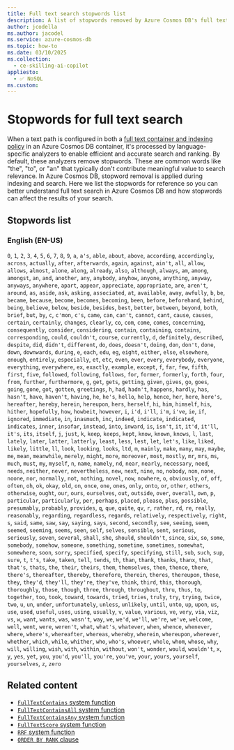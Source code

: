 ```yaml
---
title: Full text search stopwords list
description: A list of stopwords removed by Azure Cosmos DB's full text indexing and search
author: jcodella
ms.author: jacodel
ms.service: azure-cosmos-db
ms.topic: how-to
ms.date: 03/10/2025
ms.collection:
  - ce-skilling-ai-copilot
appliesto:
  - ✅ NoSQL
ms.custom:
---
```


# Stopwords for full text search

When a text path is configured in both a [full text container and indexing policy](./full-text-search.md#full-text-policy) in an Azure Cosmos DB container, it's processed by language-specific analyzers to enable efficient and accurate search and ranking. By default, these analyzers remove stopwords. These are common words like "the", "to", or "an" that typically don't contribute meaningful value to search relevance. In Azure Cosmos DB, stopword removal is applied during indexing and search. Here we list the stopwords for reference so you can better understand full text search in Azure Cosmos DB and how stopwords can affect the results of your search. 

## Stopwords list

### English (EN-US)
`0`, `1`, `2`, `3`, `4`, `5`, `6`, `7`, `8`, `9`, `a`, `a's`, `able`, `about`, `above`, `according`, `accordingly`, `across`, `actually`, `after`, `afterwards`, `again`, `against`, `ain't`, `all`, `allow`, `allows`, `almost`, `alone`, `along`, `already`, `also`, `although`, `always`, `am`, `among`, `amongst`, `an`, `and`, `another`, `any`, `anybody`, `anyhow`, `anyone`, `anything`, `anyway`, `anyways`, `anywhere`, `apart`, `appear`, `appreciate`, `appropriate`, `are`, `aren't`, `around`, `as`, `aside`, `ask`, `asking`, `associated`, `at`, `available`, `away`, `awfully`, `b`, `be`, `became`, `because`, `become`, `becomes`, `becoming`, `been`, `before`, `beforehand`, `behind`, `being`, `believe`, `below`, `beside`, `besides`, `best`, `better`, `between`, `beyond`, `both`, `brief`, `but`, `by`, `c`, `c'mon`, `c's`, `came`, `can`, `can't`, `cannot`, `cant`, `cause`, `causes`, `certain`, `certainly`, `changes`, `clearly`, `co`, `com`, `come`, `comes`, `concerning`, `consequently`, `consider`, `considering`, `contain`, `containing`, `contains`, `corresponding`, `could`, `couldn't`, `course`, `currently`, `d`, `definitely`, `described`, `despite`, `did`, `didn't`, `different`, `do`, `does`, `doesn't`, `doing`, `don`, `don't`, `done`, `down`, `downwards`, `during`, `e`, `each`, `edu`, `eg`, `eight`, `either`, `else`, `elsewhere`, `enough`, `entirely`, `especially`, `et`, `etc`, `even`, `ever`, `every`, `everybody`, `everyone`, `everything`, `everywhere`, `ex`, `exactly`, `example`, `except`, `f`, `far`, `few`, `fifth`, `first`, `five`, `followed`, `following`, `follows`, `for`, `former`, `formerly`, `forth`, `four`, `from`, `further`, `furthermore`, `g`, `get`, `gets`, `getting`, `given`, `gives`, `go`, `goes`, `going`, `gone`, `got`, `gotten`, `greetings`, `h`, `had`, `hadn't`, `happens`, `hardly`, `has`, `hasn't`, `have`, `haven't`, `having`, `he`, `he's`, `hello`, `help`, `hence`, `her`, `here`, `here's`, `hereafter`, `hereby`, `herein`, `hereupon`, `hers`, `herself`, `hi`, `him`, `himself`, `his`, `hither`, `hopefully`, `how`, `howbeit`, `however`, `i`, `i'd`, `i'll`, `i'm`, `i've`, `ie`, `if`, `ignored`, `immediate`, `in`, `inasmuch`, `inc`, `indeed`, `indicate`, `indicated`, `indicates`, `inner`, `insofar`, `instead`, `into`, `inward`, `is`, `isn't`, `it`, `it'd`, `it'll`, `it's`, `its`, `itself`, `j`, `just`, `k`, `keep`, `keeps`, `kept`, `know`, `known`, `knows`, `l`, `last`, `lately`, `later`, `latter`, `latterly`, `least`, `less`, `lest`, `let`, `let's`, `like`, `liked`, `likely`, `little`, `ll`, `look`, `looking`, `looks`, `ltd`, `m`, `mainly`, `make`, `many`, `may`, `maybe`, `me`, `mean`, `meanwhile`, `merely`, `might`, `more`, `moreover`, `most`, `mostly`, `mr`, `mrs`, `ms`, `much`, `must`, `my`, `myself`, `n`, `name`, `namely`, `nd`, `near`, `nearly`, `necessary`, `need`, `needs`, `neither`, `never`, `nevertheless`, `new`, `next`, `nine`, `no`, `nobody`, `non`, `none`, `noone`, `nor`, `normally`, `not`, `nothing`, `novel`, `now`, `nowhere`, `o`, `obviously`, `of`, `off`, `often`, `oh`, `ok`, `okay`, `old`, `on`, `once`, `one`, `ones`, `only`, `onto`, `or`, `other`, `others`, `otherwise`, `ought`, `our`, `ours`, `ourselves`, `out`, `outside`, `over`, `overall`, `own`, `p`, `particular`, `particularly`, `per`, `perhaps`, `placed`, `please`, `plus`, `possible`, `presumably`, `probably`, `provides`, `q`, `que`, `quite`, `qv`, `r`, `rather`, `rd`, `re`, `really`, `reasonably`, `regarding`, `regardless`, `regards`, `relatively`, `respectively`, `right`, `s`, `said`, `same`, `saw`, `say`, `saying`, `says`, `second`, `secondly`, `see`, `seeing`, `seem`, `seemed`, `seeming`, `seems`, `seen`, `self`, `selves`, `sensible`, `sent`, `serious`, `seriously`, `seven`, `several`, `shall`, `she`, `should`, `shouldn't`, `since`, `six`, `so`, `some`, `somebody`, `somehow`, `someone`, `something`, `sometime`, `sometimes`, `somewhat`, `somewhere`, `soon`, `sorry`, `specified`, `specify`, `specifying`, `still`, `sub`, `such`, `sup`, `sure`, `t`, `t's`, `take`, `taken`, `tell`, `tends`, `th`, `than`, `thank`, `thanks`, `thanx`, `that`, `that's`, `thats`, `the`, `their`, `theirs`, `them`, `themselves`, `then`, `thence`, `there`, `there's`, `thereafter`, `thereby`, `therefore`, `therein`, `theres`, `thereupon`, `these`, `they`, `they'd`, `they'll`, `they're`, `they've`, `think`, `third`, `this`, `thorough`, `thoroughly`, `those`, `though`, `three`, `through`, `throughout`, `thru`, `thus`, `to`, `together`, `too`, `took`, `toward`, `towards`, `tried`, `tries`, `truly`, `try`, `trying`, `twice`, `two`, `u`, `un`, `under`, `unfortunately`, `unless`, `unlikely`, `until`, `unto`, `up`, `upon`, `us`, `use`, `used`, `useful`, `uses`, `using`, `usually`, `v`, `value`, `various`, `ve`, `very`, `via`, `viz`, `vs`, `w`, `want`, `wants`, `was`, `wasn't`, `way`, `we`, `we'd`, `we'll`, `we're`, `we've`, `welcome`, `well`, `went`, `were`, `weren't`, `what`, `what's`, `whatever`, `when`, `whence`, `whenever`, `where`, `where's`, `whereafter`, `whereas`, `whereby`, `wherein`, `whereupon`, `wherever`, `whether`, `which`, `while`, `whither`, `who`, `who's`, `whoever`, `whole`, `whom`, `whose`, `why`, `will`, `willing`, `wish`, `with`, `within`, `without`, `won't`, `wonder`, `would`, `wouldn't`, `x`, `y`, `yes`, `yet`, `you`, `you'd`, `you'll`, `you're`, `you've`, `your`, `yours`, `yourself`, `yourselves`, `z`, `zero`

## Related content

- [``FullTextContains`` system function](../nosql/query/fulltextcontains.md)
- [``FullTextContainsAll`` system function](../nosql/query/fulltextcontainsall.md)
- [``FullTextContainsAny`` system function](../nosql/query/fulltextcontainsany.md)
- [``FullTextScore`` system function](../nosql/query/fulltextscore.md)
- [``RRF`` system function](../nosql/query/rrf.md)
- [``ORDER BY RANK`` clause](../nosql/query/order-by-rank.md)
